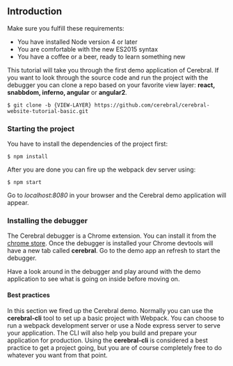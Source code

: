 ## Introduction

Make sure you fulfill these requirements:

* You have installed Node version 4 or later
* You are comfortable with the new ES2015 syntax
* You have a coffee or a beer, ready to learn something new

This tutorial will take you through the first demo application of Cerebral. If you want to look through the source code and run the project with the debugger you can clone a repo based on your favorite view layer: **react, snabbdom, inferno, angular** or **angular2**.

`$ git clone -b {VIEW-LAYER} https://github.com/cerebral/cerebral-website-tutorial-basic.git`

### Starting the project
You have to install the dependencies of the project first:

`$ npm install`

After you are done you can fire up the webpack dev server using:

`$ npm start`

Go to *localhost:8080* in your browser and the Cerebral demo application will appear.

### Installing the debugger
The Cerebral debugger is a Chrome extension. You can install it from the [chrome store](https://chrome.google.com/webstore/detail/cerebral-debugger/ddefoknoniaeoikpgneklcbjlipfedbb). Once the debugger is installed your Chrome devtools will have a new tab called **cerebral**. Go to the demo app an refresh to start the debugger.

Have a look around in the debugger and play around with the demo application to see what is going on inside before moving on.

#### Best practices
In this section we fired up the Cerebral demo. Normally you can use the **cerebral-cli** tool to set up a basic project with Webpack. You can choose to run a webpack development server or use a Node express server to serve your application. The CLI will also help you build and prepare your application for production. Using the **cerebral-cli** is considered a best practice to get a project going, but you are of course completely free to do whatever you want from that point.
